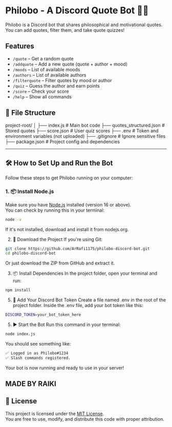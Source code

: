 # Philobo - A Discord Quote Bot 🤖✨

Philobo is a Discord bot that shares philosophical and motivational quotes. You can add quotes, filter them, and take quote quizzes!

## Features

- `/quote` – Get a random quote
- `/addquote` – Add a new quote (quote + author + mood)
- `/moods` – List of available moods
- `/authors` – List of available authors
- `/filterquote` – Filter quotes by mood or author
- `/quiz` – Guess the author and earn points
- `/score` – Check your score
- `/help` – Show all commands

## 📁 File Structure
project-root/
│
├── index.js # Main bot code
├── quotes_structured.json # Stored quotes
├── score.json # User quiz scores
├── .env # Token and environment variables (not uploaded)
├── .gitignore # Ignore sensitive files
├── package.json # Project config and dependencies


---

## 🛠️ How to Set Up and Run the Bot

Follow these steps to get Philobo running on your computer:

### 1. 📦 Install Node.js

Make sure you have [Node.js](https://nodejs.org/) installed (version 16 or above).  
You can check by running this in your terminal:

```bash
node -v
```

If it's not installed, download and install it from nodejs.org.

2. 📁 Download the Project
If you're using Git:
```bash
git clone https://github.com/ArRafi1175/philobo-discord-bot.git
cd philobo-discord-bot
```

Or just download the ZIP from GitHub and extract it.

3. 📦 Install Dependencies
In the project folder, open your terminal and run:
```bash
npm install
```

5. 🔐 Add Your Discord Bot Token
Create a file named .env in the root of the project folder.
Inside the .env file, add your bot token like this:
```bash
DISCORD_TOKEN=your_bot_token_here
```

5. ▶️ Start the Bot
Run this command in your terminal:
```bash
node index.js
```
You should see something like:
```bash
✅ Logged in as Philobo#1234
✅ Slash commands registered.
```

Your bot is now running and ready to use in your server!


MADE BY RAIKI
---

## 📄 License

This project is licensed under the [MIT License](LICENSE).  
You are free to use, modify, and distribute this code with proper attribution.


